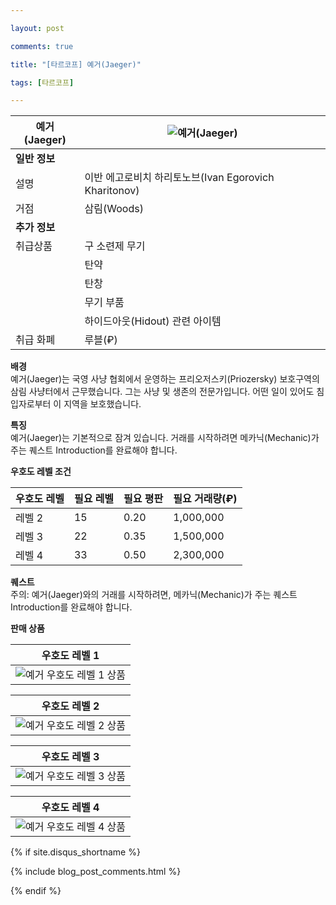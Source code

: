 ```yaml
---

layout: post

comments: true

title: "[타르코프] 예거(Jaeger)"

tags: [타르코프]

---
```


|예거(Jaeger)|![예거(Jaeger)](/assets/image/tarkov/NPC/Jaeger.jpg)|
|--|--|
|**일반 정보**|
|설명|이반 에고로비치 하리토노브(Ivan Egorovich Kharitonov)|
|거점|삼림(Woods)|
|**추가 정보**|
|취급상품|구 소련제 무기|
||탄약|
||탄창|
||무기 부품|
||하이드아웃(Hidout) 관련 아이템|
|취급 화폐|루블(₽)|

**배경**  
예거(Jaeger)는 국영 사냥 협회에서 운영하는 프리오저스키(Priozersky) 보호구역의 삼림 사냥터에서 근무했습니다. 그는 사냥 및 생존의 전문가입니다. 어떤 일이 있어도 침입자로부터 이 지역을 보호했습니다.

**특징**  
예거(Jaeger)는 기본적으로 잠겨 있습니다. 거래를 시작하려면 메카닉(Mechanic)가 주는 퀘스트 Introduction를 완료해야 합니다.

**우호도 레벨 조건**

|우호도 레벨|필요 레벨|필요 평판|필요 거래량(₽)|
|--|--|--|--|
|레벨 2|15|0.20|1,000,000|
|레벨 3|22|0.35|1,500,000|
|레벨 4|33|0.50|2,300,000|

**퀘스트**  
주의: 예거(Jaeger)와의 거래를 시작하려면, 메카닉(Mechanic)가 주는 퀘스트 Introduction를 완료해야 합니다.

**판매 상품**

|우호도 레벨 1|
|--|
|![예거 우호도 레벨 1 상품](/assets/image/tarkov/material/Jaeger1Stock.png)|

|우호도 레벨 2|
|--|
|![예거 우호도 레벨 2 상품](/assets/image/tarkov/material/Jaeger2Stock.png)|

|우호도 레벨 3|
|--|
|![예거 우호도 레벨 3 상품](/assets/image/tarkov/material/Jaeger3Stock.png)|

|우호도 레벨 4|
|--|
|![예거 우호도 레벨 4 상품](/assets/image/tarkov/material/Jaeger4Stock.png)|

{% if site.disqus_shortname %}

<div class="comments">

  {% include blog_post_comments.html %}

</div>

{% endif %}



<div id="disqus_thread"></div>